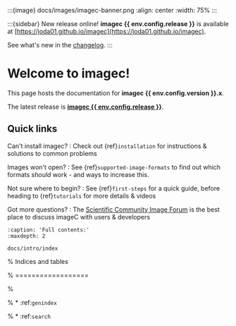 :::{image} docs/images/imagec-banner.png
:align: center
:width: 75%
:::

:::{sidebar} New release online!
**imagec {{ env.config.release }}** is available at [https://joda01.github.io/imagec](https://joda01.github.io/imagec).

See what's new in the [changelog](https://github.com/joda01/imagec/releases).
:::

# Welcome to imagec!

This page hosts the documentation for **imagec {{ env.config.version }}.x**.

The latest release is [**imagec {{ env.config.release }}**](https://github.com/joda01/imagec/releases).

## Quick links

Can't install imagec?
: Check out {ref}`installation` for instructions & solutions to common problems

Images won't open?
: See {ref}`supported-image-formats` to find out which formats *should* work - and ways to increase this.

Not sure where to begin?
: See {ref}`first-steps` for a quick guide, before heading to {ref}`tutorials` for more details & videos

Got more questions?
: The [Scientific Community Image Forum](https://forum.image.sc/tag/imagec) is the best place to discuss imageC with users & developers


```{toctree}
:caption: 'Full contents:'
:maxdepth: 2

docs/intro/index
```

% Indices and tables

% ==================

%

% * :ref:`genindex`

% * :ref:`search`
